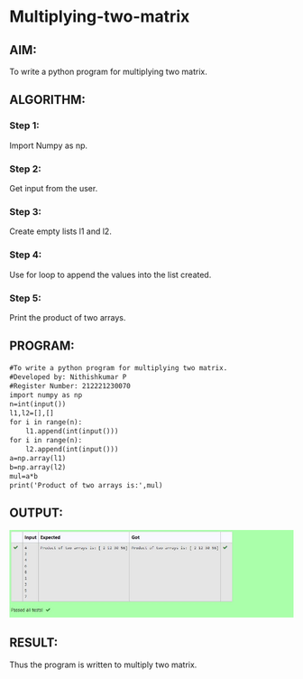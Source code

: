 # Multiplying-two-matrix

## AIM:
To write a python program for multiplying two matrix.

## ALGORITHM:
### Step 1:
Import Numpy as np.

### Step 2:
Get input from the user.

### Step 3:
Create empty lists l1 and l2.

### Step 4:
Use for loop to append the values into the list created.

### Step 5:
Print the product of two arrays.

## PROGRAM:
```
#To write a python program for multiplying two matrix.
#Developed by: Nithishkumar P
#Register Number: 212221230070
import numpy as np
n=int(input())
l1,l2=[],[]
for i in range(n):
    l1.append(int(input()))
for i in range(n):
    l2.append(int(input()))
a=np.array(l1)
b=np.array(l2)
mul=a*b
print('Product of two arrays is:',mul)
```
## OUTPUT:
![](./out.JPG)
## RESULT:
Thus the program is written to multiply two matrix.


